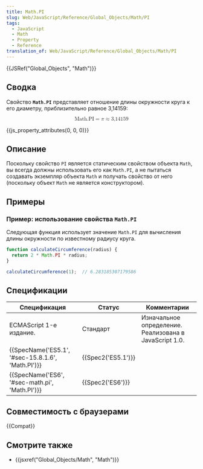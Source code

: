 ```yaml
---
title: Math.PI
slug: Web/JavaScript/Reference/Global_Objects/Math/PI
tags:
  - JavaScript
  - Math
  - Property
  - Reference
translation_of: Web/JavaScript/Reference/Global_Objects/Math/PI
---
```


{{JSRef("Global_Objects", "Math")}}

## Сводка

Свойство **`Math.PI`** представляет отношение длины окружности круга к его диаметру, приблизительно равное 3,14159:

<math display="block"><semantics><mrow><mstyle mathvariant="monospace"><mi>Math.PI</mi></mstyle><mo>=</mo><mi>π</mi><mo>≈</mo><mn>3,14159</mn></mrow><annotation encoding="TeX">\mathtt{\mi{Math.PI}} = \pi \approx 3,14159</annotation></semantics></math>

{{js_property_attributes(0, 0, 0)}}

## Описание

Поскольку свойство `PI` является статическим свойством объекта `Math`, вы всегда должны использовать его как `Math.PI`, а не пытаться создавать экземпляр объекта `Math` и получать свойство от него (поскольку объект `Math` не является конструктором).

## Примеры

### Пример: использование свойства `Math.PI`

Следующая функция использует значение `Math.PI` для вычисления длины окружности по известному радиусу круга.

```js
function calculateCircumference(radius) {
  return 2 * Math.PI * radius;
}

calculateCircumference(1);  // 6.283185307179586
```

## Спецификации

| Спецификация                                                     | Статус                   | Комментарии                                            |
| ---------------------------------------------------------------- | ------------------------ | ------------------------------------------------------ |
| ECMAScript 1-е издание.                                          | Стандарт                 | Изначальное определение. Реализована в JavaScript 1.0. |
| {{SpecName('ES5.1', '#sec-15.8.1.6', 'Math.PI')}} | {{Spec2('ES5.1')}} |                                                        |
| {{SpecName('ES6', '#sec-math.pi', 'Math.PI')}}     | {{Spec2('ES6')}}     |                                                        |

## Совместимость с браузерами

{{Compat}}

## Смотрите также

- {{jsxref("Global_Objects/Math", "Math")}}
